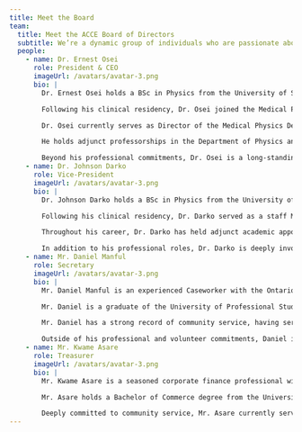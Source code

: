 ```yaml
---
title: Meet the Board
team:
  title: Meet the ACCE Board of Directors
  subtitle: We’re a dynamic group of individuals who are passionate about what we do and dedicated to advancing equity in cancer care.
  people:
    - name: Dr. Ernest Osei
      role: President & CEO
      imageUrl: /avatars/avatar-3.png
      bio: |
        Dr. Ernest Osei holds a BSc in Physics from the University of Science and Technology in Ghana, an MSc in Health and Radiation Physics from McMaster University in Canada, and a PhD in Medical Physics from the University of Newcastle Upon Tyne in the United Kingdom. He subsequently completed a postdoctoral fellowship and a Medical Physics Residency program at the Princess Margaret Cancer Centre in Toronto.

        Following his clinical residency, Dr. Osei joined the Medical Physics Department at the Waterloo Regional Health Network, where he has amassed over 22 years of experience in radiation oncology. He is a Fellow of the Canadian College of Physicists in Medicine and brings extensive expertise in managing comprehensive radiation oncology programs.

        Dr. Osei currently serves as Director of the Medical Physics Department and Radiation Safety Officer at the Waterloo Regional Health Network, overseeing the entire medical physics program. He is a former Chair of the Ontario Provincial Physics Advisory Committee (PPAC) to Ontario Health – Cancer Care Ontario (OH-CCO).

        He holds adjunct professorships in the Department of Physics and Astronomy, the Department of Systems Design Engineering, and the School of Public Health Sciences within the Faculty of Health at the University of Waterloo. In these roles, he teaches medical physics courses and is actively engaged in research focused on cancer and health equity.

        Beyond his professional commitments, Dr. Osei is a long-standing advocate for prostate cancer research through his involvement with the Ride for Dad charity since 2010. He is also a dedicated community leader, currently serving as Chair of the Centerville Chicopee Community Association in Kitchener and Chair of the Waterloo Region Immigration Partnership Council.
    - name: Dr. Johnson Darko
      role: Vice-President
      imageUrl: /avatars/avatar-3.png
      bio: |
        Dr. Johnson Darko holds a BSc in Physics from the University of Science and Technology in Ghana, an MSc in Physics from the University of Ghana, and a PhD in Medical Physics from the University of Wales, Swansea, in the United Kingdom. He subsequently completed a postdoctoral fellowship at the Princess Margaret Cancer Centre in Toronto and a Medical Physics Residency program at Kingston Health Sciences Centre (KHSC).

        Following his clinical residency, Dr. Darko served as a staff Medical Physicist at Kingston Health Sciences Centre for over a decade before joining the Medical Physics Department, Waterloo Regional Health Network in March 2013, where he currently serves as a Senior Medical Physicist.

        Throughout his career, Dr. Darko has held adjunct academic appointments at Queen’s University and currently serves as an Adjunct Professor at the University of Waterloo. He has extensive leadership experience in the installation and commissioning of medical linear accelerators and advanced treatment planning systems, contributing significantly to the advancement of radiation oncology services.

        In addition to his professional roles, Dr. Darko is deeply involved in community service, actively volunteering with several local organizations. He also plays a key role in the global Medical Physics community through his ongoing volunteer work with the International Organization for Medical Physics (IOMP).
    - name: Mr. Daniel Manful
      role: Secretary
      imageUrl: /avatars/avatar-3.png
      bio: |
        Mr. Daniel Manful is an experienced Caseworker with the Ontario Disability Support Program (ODSP), where he specializes in assessing, documenting, and evaluating client information to determine eligibility for ODSP income and Employment Supports in accordance with relevant legislation and established guidelines.

        Mr. Daniel is a graduate of the University of Professional Studies (formerly IPS) in Accra, Ghana and has completed the Professional Level of the Chartered Governance Institute (ICSA), UK. He also studied Computer Information Systems at Humber College in Toronto and holds a certificate in the Governance of Non-Profit Organizations from the State University of New York. Additionally, he is a certified Board Checkup Coordinator.

        Mr. Daniel has a strong record of community service, having served as Chair of the Ross Drive Public School Parent-Teacher Association for two years and as a board member of Peel Pentecostal Tabernacle for two terms, including a term as Board Secretary.

        Outside of his professional and volunteer commitments, Daniel is a passionate soccer enthusiast who enjoys spending his summers playing the sport with young adults in his community.
    - name: Mr. Kwame Asare
      role: Treasurer
      imageUrl: /avatars/avatar-3.png
      bio: |
        Mr. Kwame Asare is a seasoned corporate finance professional with extensive expertise in credit and risk management. He has worked with leading global technology firms and major industrial players across sectors such as healthcare, energy, and aviation, among others.

        Mr. Asare holds a Bachelor of Commerce degree from the University of Windsor and an MBA with a specialization in Corporate Finance from Walden University in the United States.

        Deeply committed to community service, Mr. Asare currently serves as Board Treasurer of Peel Pentecostal Tabernacle. He is also a dedicated philanthropist, regularly supporting initiatives that provide education and meals to children in need, and personally sponsoring individuals to help them meet critical financial needs and achieve their personal and professional goals.
---
```

